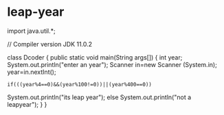 # leap-year
import java.util.*;

 // Compiler version JDK 11.0.2

 class Dcoder
 {
   public static void main(String args[])
   { 
     int year;
    System.out.println("enter an year");
    Scanner in=new Scanner (System.in);
    year=in.nextInt();
    
    if(((year%4==0)&&(year%100!=0))||(year%400==0))
 System.out.println("its leap year");
    else
 System.out.println("not a leapyear");
  }
 }
